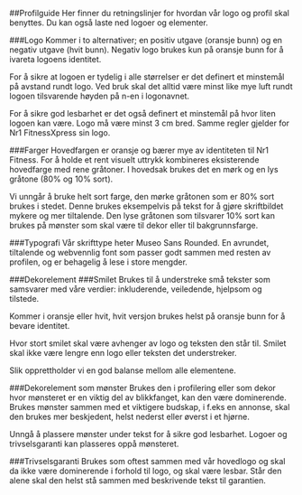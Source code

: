 ##Profilguide
Her finner du retningslinjer for hvordan vår logo og profil skal benyttes. Du kan også laste ned logoer og elementer.


###Logo
Kommer i to alternativer; en positiv utgave (oransje bunn) og en negativ utgave (hvit bunn). Negativ logo brukes kun på oransje bunn for å ivareta logoens identitet.

For å sikre at logoen er tydelig i alle størrelser er det definert et minstemål på avstand rundt logo. Ved bruk skal det alltid være minst like mye luft rundt logoen tilsvarende høyden på n-en i logonavnet.

For å sikre god lesbarhet er det også definert et minstemål på hvor liten logoen kan være. Logo må være minst 3 cm bred. Samme regler gjelder for Nr1 FitnessXpress sin logo.



###Farger
Hovedfargen er oransje og bærer mye av identiteten til Nr1 Fitness. For å holde et rent visuelt uttrykk kombineres eksisterende hovedfarge med rene gråtoner. I hovedsak brukes det en mørk og en lys gråtone (80% og 10% sort).

Vi unngår å bruke helt sort farge, den mørke gråtonen som er 80% sort brukes i stedet. Denne brukes eksempelvis på tekst for å gjøre skriftbildet mykere og mer tiltalende. Den lyse gråtonen som tilsvarer 10% sort kan brukes på mønster som skal være til dekor eller til bakgrunnsfarge.


###Typografi
Vår skrifttype heter Museo Sans Rounded. En avrundet, tiltalende og webvennlig font som passer godt sammen med resten av profilen, og er behagelig å lese i store mengder.


###Dekorelement
###Smilet
Brukes til å understreke små tekster som samsvarer med våre verdier: inkluderende, veiledende, hjelpsom og tilstede.

Kommer i oransje eller hvit, hvit versjon brukes helst på oransje bunn for å bevare identitet.

Hvor stort smilet skal være avhenger av logo og teksten den står til. Smilet skal ikke være lengre enn logo eller teksten det understreker.

Slik opprettholder vi en god balanse mellom alle elementene.


###Dekorelement som mønster
Brukes den i profilering eller som dekor hvor mønsteret er en viktig del av blikkfanget, kan den være dominerende. Brukes mønster sammen med et viktigere budskap, i f.eks en annonse, skal den brukes mer beskjedent, helst nederst eller øverst i et hjørne.

Unngå å plassere mønster under tekst for å sikre god lesbarhet. Logoer og trivselsgaranti kan plasseres oppå mønsteret.


###Trivselsgaranti
Brukes som oftest sammen med vår hovedlogo og skal da ikke være dominerende i forhold til logo, og skal være lesbar. Står den alene skal den helst stå sammen med beskrivende tekst til garantien.